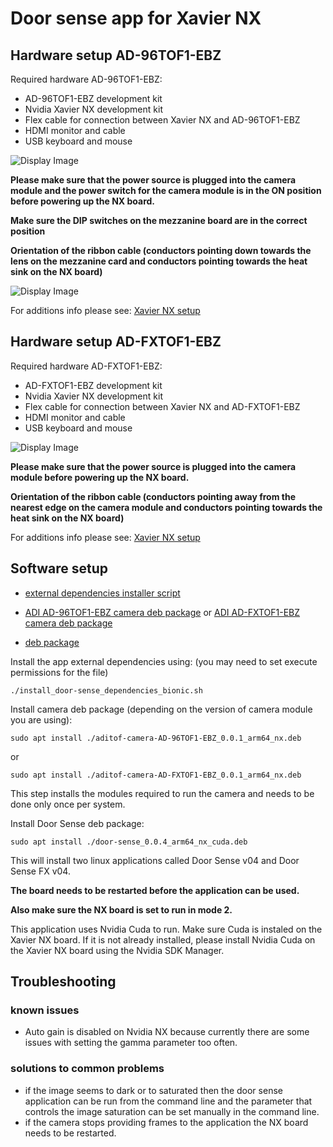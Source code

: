 # Door sense app for Xavier NX

## Hardware setup AD-96TOF1-EBZ
Required hardware AD-96TOF1-EBZ:
 - AD-96TOF1-EBZ development kit
 - Nvidia Xavier NX development kit
 - Flex cable for connection between Xavier NX and AD-96TOF1-EBZ
 - HDMI monitor and cable
 - USB keyboard and mouse
 
![Display Image](https://github.com/robotics-ai/tof_process_public/blob/main/door_sense/Doc/Images/xavier-nx-ad96tof1.jpg)

**Please make sure that the power source is plugged into the camera module and the power switch for the camera module is in the ON position before powering up the NX board.**

**Make sure the DIP switches on the mezzanine board are in the correct position**

**Orientation of the ribbon cable (conductors pointing down towards the lens on the mezzanine card and conductors pointing towards the heat sink on the NX board)**

![Display Image](https://github.com/robotics-ai/tof_process_public/blob/main/door_sense/Doc/Images/switches.jpeg)

For additions info please see: 
[Xavier NX setup](https://wiki.analog.com/resources/eval/user-guides/ad-96tof1-ebz/ug_xavier_nx)

## Hardware setup AD-FXTOF1-EBZ
Required hardware AD-FXTOF1-EBZ:
 - AD-FXTOF1-EBZ development kit
 - Nvidia Xavier NX development kit
 - Flex cable for connection between Xavier NX and AD-FXTOF1-EBZ
 - HDMI monitor and cable
 - USB keyboard and mouse
 
 ![Display Image](https://github.com/robotics-ai/tof_process_public/blob/main/door_sense/Doc/Images/xavier-nx-adfxtof1.jpg)

**Please make sure that the power source is plugged into the camera module before powering up the NX board.**

**Orientation of the ribbon cable (conductors pointing away from the nearest edge on the camera module and conductors pointing towards the heat sink on the NX board)**

For additions info please see: 
[Xavier NX setup](https://wiki.analog.com/resources/eval/user-guides/ad-fxtof1-ebz/ug_jetson)


## Software setup

- [external dependencies installer script](https://github.com/robotics-ai/tof_process_public/blob/main/door_sense/Xavier-NX/install_door-sense_dependencies_bionic.sh)

- [ADI AD-96TOF1-EBZ camera deb package](https://github.com/robotics-ai/tof_process_public/blob/main/door_sense/Xavier-NX/aditof-camera-AD-96TOF1-EBZ_0.0.1_arm64_nx.deb)
or [ADI AD-FXTOF1-EBZ camera deb package](https://github.com/robotics-ai/tof_process_public/blob/main/door_sense/Xavier-NX/aditof-camera-AD-FXTOF1-EBZ_0.0.1_arm64_nx.deb)

- [deb package](https://github.com/robotics-ai/tof_process_public/blob/main/door_sense/Xavier-NX/door-sense_0.0.4_arm64_nx_cuda.deb)

Install the app external dependencies using: (you may need to set execute permissions for the file)
```
./install_door-sense_dependencies_bionic.sh
```

Install camera deb package (depending on the version of camera module you are using):
```
sudo apt install ./aditof-camera-AD-96TOF1-EBZ_0.0.1_arm64_nx.deb
```
or
```
sudo apt install ./aditof-camera-AD-FXTOF1-EBZ_0.0.1_arm64_nx.deb
```

This step installs the modules required to run the camera and needs to be done only once per system.

Install Door Sense deb package:
```
sudo apt install ./door-sense_0.0.4_arm64_nx_cuda.deb
```
This will install two linux applications called Door Sense v04 and Door Sense FX v04.

**The board needs to be restarted before the application can be used.**

**Also make sure the NX board is set to run in mode 2.**

This application uses Nvidia Cuda to run. Make sure Cuda is instaled on the Xavier NX board. If it is not already installed, please install Nvidia Cuda on the Xavier NX board using the Nvidia SDK Manager.
 
## Troubleshooting
### known issues
   - Auto gain is disabled on Nvidia NX because currently there are some issues with setting the gamma parameter too often.
### solutions to common problems
   - if the image seems to dark or to saturated then the door sense application can be run from the command line and the parameter that controls the image saturation can be set manually in the command line.
   - if the camera stops providing frames to the application the NX board needs to be restarted.
